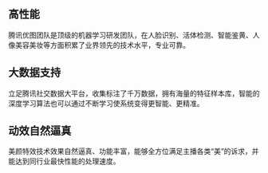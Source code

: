 ## 高性能
腾讯优图团队是顶级的机器学习研发团队，在人脸识别、活体检测、智能鉴黄、人像美容美妆等方面积累了业界领先的技术水平，专业可靠。
## 大数据支持
立足腾讯社交数据大平台，收集标注了千万数据，拥有海量的特征样本库，智能的深度学习算法也可以通过不断学习使系统变得更智能、更精准。
## 动效自然逼真
美颜特效技术效果自然逼真、功能丰富，能够全方位满足主播各类“美”的诉求，并能达到同行业最快性能的处理速度。

